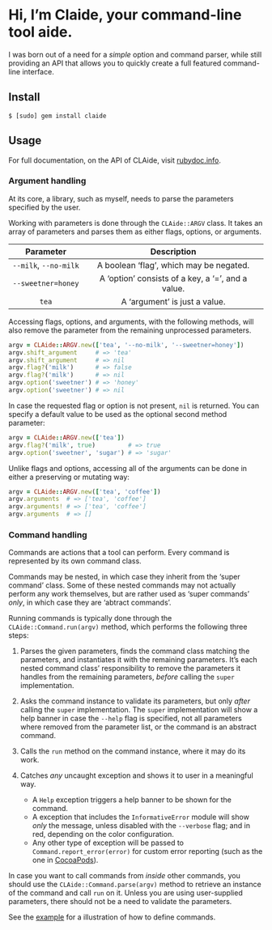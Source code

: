 # Hi, I’m Claide, your command-line tool aide.

I was born out of a need for a _simple_ option and command parser, while still
providing an API that allows you to quickly create a full featured command-line
interface.


## Install

```
$ [sudo] gem install claide
```


## Usage

For full documentation, on the API of CLAide, visit [rubydoc.info][docs].


### Argument handling

At its core, a library, such as myself, needs to parse the parameters specified
by the user.

Working with parameters is done through the `CLAide::ARGV` class. It takes an
array of parameters and parses them as either flags, options, or arguments.

| Parameter             | Description                                       |
| :---:                 | :---:                                             |
| `--milk`, `--no-milk` | A boolean ‘flag’, which may be negated.           |
| `--sweetner=honey`    | A ‘option’ consists of a key, a ‘=’, and a value. |
| `tea`                 | A ‘argument’ is just a value.                     |


Accessing flags, options, and arguments, with the following methods, will also
remove the parameter from the remaining unprocessed parameters.

```ruby
argv = CLAide::ARGV.new(['tea', '--no-milk', '--sweetner=honey'])
argv.shift_argument     # => 'tea'
argv.shift_argument     # => nil
argv.flag?('milk')      # => false
argv.flag?('milk')      # => nil
argv.option('sweetner') # => 'honey'
argv.option('sweetner') # => nil
```


In case the requested flag or option is not present, `nil` is returned. You can
specify a default value to be used as the optional second method parameter:

```ruby
argv = CLAide::ARGV.new(['tea'])
argv.flag?('milk', true)         # => true
argv.option('sweetner', 'sugar') # => 'sugar'
```


Unlike flags and options, accessing all of the arguments can be done in either
a preserving or mutating way:

```ruby
argv = CLAide::ARGV.new(['tea', 'coffee'])
argv.arguments  # => ['tea', 'coffee']
argv.arguments! # => ['tea', 'coffee']
argv.arguments  # => []
```


### Command handling

Commands are actions that a tool can perform. Every command is represented by
its own command class.

Commands may be nested, in which case they inherit from the ‘super command’
class. Some of these nested commands may not actually perform any work
themselves, but are rather used as ‘super commands’ _only_, in which case they
are ‘abtract commands’.

Running commands is typically done through the `CLAide::Command.run(argv)`
method, which performs the following three steps:

1. Parses the given parameters, finds the command class matching the parameters,
   and instantiates it with the remaining parameters.  It’s each nested command
   class’ responsibility to remove the parameters it handles from the remaining
   parameters, _before_ calling the `super` implementation.

2. Asks the command instance to validate its parameters, but only _after_
   calling the `super` implementation.  The `super` implementation will show a
   help banner in case the `--help` flag is specified, not all parameters where
   removed from the parameter list, or the command is an abstract command.

3. Calls the `run` method on the command instance, where it may do its work.

4. Catches _any_ uncaught exception and shows it to user in a meaningful way.
   * A `Help` exception triggers a help banner to be shown for the command.
   * A exception that includes the `InformativeError` module will show _only_
     the message, unless disabled with the `--verbose` flag; and in red,
     depending on the color configuration.
   * Any other type of exception will be passed to `Command.report_error(error)`
     for custom error reporting (such as the one in [CocoaPods][report-error]).

In case you want to call commands from _inside_ other commands, you should use
the `CLAide::Command.parse(argv)` method to retrieve an instance of the command
and call `run` on it. Unless you are using user-supplied parameters, there
should not be a need to validate the parameters.

See the [example][example] for a illustration of how to define commands.


[docs]: http://rubydoc.info/github/CocoaPods/CLAide/0.1.0/frames
[example]: https://github.com/alloy/CLAide/blob/master/examples/make.rb
[report-error]: https://github.com/CocoaPods/CocoaPods/blob/054fe5c861d932219ec40a91c0439a7cfc3a420c/lib/cocoapods/command.rb#L36

